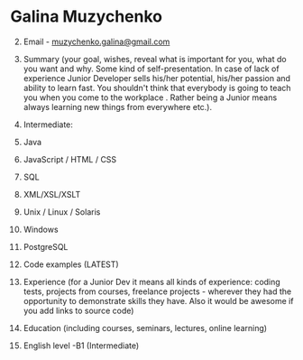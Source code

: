 # Galina Muzychenko
2. Email - muzychenko.galina@gmail.com
3. Summary (your goal, wishes, reveal what is important for you, what do you want and why.
Some kind of self-presentation. In case of lack of experience  Junior Developer sells his/her potential, his/her passion and ability to learn fast. You shouldn't think that everybody is going to teach you when you come to the workplace . Rather being a Junior means always
learning new things from everywhere etc.).
4.  Intermediate:
   1. Java
   2. JavaScript / HTML / CSS
   3. SQL
   3. XML/XSL/XSLT
   3. Unix / Linux / Solaris
   3. Windows
   3. PostgreSQL 

5. Code examples (LATEST)
6. Experience (for a Junior Dev it means all kinds of experience: coding tests, projects from courses,
freelance projects - wherever they had the opportunity to demonstrate skills they have.
Also it would be awesome if you add links to source code)
7. Education (including courses, seminars, lectures, online learning)
8. English level -B1 (Intermediate)
